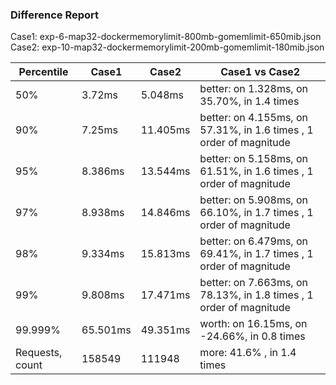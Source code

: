 ### Difference Report
Case1: exp-6-map32-dockermemorylimit-800mb-gomemlimit-650mib.json
Case2: exp-10-map32-dockermemorylimit-200mb-gomemlimit-180mib.json

|Percentile|Case1|Case2|Case1 vs Case2|
|---|---|---|---|
|50%|3.72ms|5.048ms|better: on 1.328ms, on 35.70%, in 1.4 times |
|90%|7.25ms|11.405ms|better: on 4.155ms, on 57.31%, in 1.6 times , 1 order of magnitude|
|95%|8.386ms|13.544ms|better: on 5.158ms, on 61.51%, in 1.6 times , 1 order of magnitude|
|97%|8.938ms|14.846ms|better: on 5.908ms, on 66.10%, in 1.7 times , 1 order of magnitude|
|98%|9.334ms|15.813ms|better: on 6.479ms, on 69.41%, in 1.7 times , 1 order of magnitude|
|99%|9.808ms|17.471ms|better: on 7.663ms, on 78.13%, in 1.8 times , 1 order of magnitude|
|99.999%|65.501ms|49.351ms|worth: on 16.15ms, on -24.66%, in 0.8 times |
|Requests, count|158549|111948|more: 41.6% , in 1.4 times |
